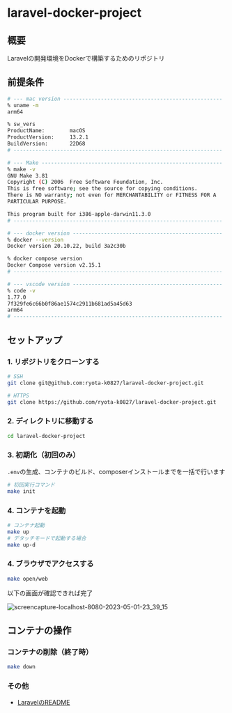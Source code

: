 # laravel-docker-project

## 概要
Laravelの開発環境をDockerで構築するためのリポジトリ

## 前提条件

```sh
# --- mac version ---------------------------------------------------
% uname -m
arm64

% sw_vers
ProductName:		macOS
ProductVersion:		13.2.1
BuildVersion:		22D68
# -------------------------------------------------------------------

# --- Make ----------------------------------------------------------
% make -v
GNU Make 3.81
Copyright (C) 2006  Free Software Foundation, Inc.
This is free software; see the source for copying conditions.
There is NO warranty; not even for MERCHANTABILITY or FITNESS FOR A
PARTICULAR PURPOSE.

This program built for i386-apple-darwin11.3.0
# -------------------------------------------------------------------

# --- docker version ------------------------------------------------
% docker --version
Docker version 20.10.22, build 3a2c30b

% docker compose version
Docker Compose version v2.15.1
# -------------------------------------------------------------------

# --- vscode version ------------------------------------------------
% code -v
1.77.0
7f329fe6c66b0f86ae1574c2911b681ad5a45d63
arm64
# -------------------------------------------------------------------
```

## セットアップ

### 1. リポジトリをクローンする

```sh
# SSH
git clone git@github.com:ryota-k0827/laravel-docker-project.git

# HTTPS
git clone https://github.com/ryota-k0827/laravel-docker-project.git
```

### 2. ディレクトリに移動する

```sh
cd laravel-docker-project
```

### 3. 初期化（初回のみ）

`.env`の生成、コンテナのビルド、composerインストールまでを一括で行います

```sh
# 初回実行コマンド
make init
```

### 4. コンテナを起動

```sh
# コンテナ起動
make up
# デタッチモードで起動する場合
make up-d
```

### 4. ブラウザでアクセスする

```sh
make open/web
```

以下の画面が確認できれば完了

![screencapture-localhost-8080-2023-05-01-23_39_15](https://user-images.githubusercontent.com/50436249/235469819-9186a4cd-3581-45e8-b6aa-03c4026b5694.png)

## コンテナの操作

### コンテナの削除（終了時）

```sh
make down
```

### その他
- [LaravelのREADME](./src/README.md)
